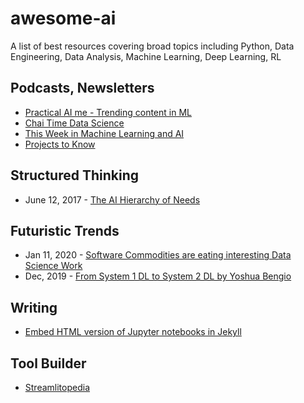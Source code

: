 # awesome-ai
A list of best resources covering broad topics including Python, Data Engineering, Data Analysis, Machine Learning, Deep Learning, RL

## Podcasts, Newsletters
- [Practical AI me - Trending content in ML](https://practicalai.me/)
- [Chai Time Data Science](https://anchor.fm/chaitimedatascience)
- [This Week in Machine Learning and AI](https://twimlai.com/)
- [Projects to Know](https://mailchi.mp/amplifypartners.com/ptk18-12142857)

## Structured Thinking
- June 12, 2017 - [The AI Hierarchy of Needs](https://hackernoon.com/the-ai-hierarchy-of-needs-18f111fcc007)

## Futuristic Trends
- Jan 11, 2020 - [Software Commodities are eating interesting Data Science Work](https://yanirseroussi.com/2020/01/11/software-commodities-are-eating-interesting-data-science-work/)
- Dec, 2019 - [From System 1 DL to System 2 DL by Yoshua Bengio](https://slideslive.com/38921750/from-system-1-deep-learning-to-system-2-deep-learning)


## Writing
- [Embed HTML version of Jupyter notebooks in Jekyll](https://twitter.com/HamelHusain/status/1218973946797682688)

## Tool Builder
- [Streamlitopedia](https://pmbaumgartner.github.io/streamlitopedia/front/introduction.html)